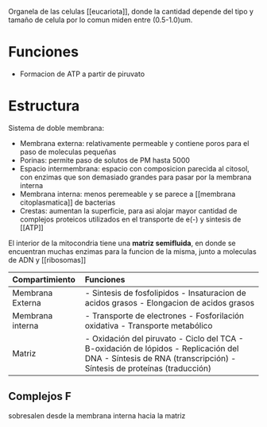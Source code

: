 
Organela de las celulas [[eucariota]], donde la cantidad depende del tipo y tamaño de celula por lo comun miden entre (0.5-1.0)um.

# Funciones
- Formacion de ATP a partir de piruvato
# Estructura

Sistema de doble membrana:

- Membrana externa: relativamente permeable y contiene poros para el paso de moleculas pequeñas
- Porinas: permite paso de solutos de PM hasta 5000
- Espacio intermembrana: espacio con composicion parecida al citosol, con enzimas que son demasiado grandes para pasar por la membrana interna
- Membrana interna: menos peremeable y se parece a [[membrana citoplasmatica]] de bacterias
- Crestas: aumentan la superficie, para asi alojar mayor cantidad de complejos proteicos utilizados en el transporte de e(-) y sintesis de [[ATP]]

El interior de la mitocondria tiene una **matriz semifluida**, en donde se encuentran muchas enzimas para la funcion de la misma, junto a moleculas de ADN y [[ribosomas]]

| Compartimiento | Funciones |
| :--- | :---- |
| Membrana Externa | - Sintesis de fosfolipidos - Insaturacion de acidos grasos - Elongacion de acidos grasos |
| Membrana interna | - Transporte de electrones - Fosforilación oxidativa - Transporte metabólico |
| Matriz | - Oxidación del piruvato - Ciclo del TCA - B-oxidación de lópidos - Replicación del DNA - Síntesis de RNA (transcripción) - Síntesis de proteínas (traducción) |

## Complejos F

sobresalen desde la membrana interna hacia la matriz
